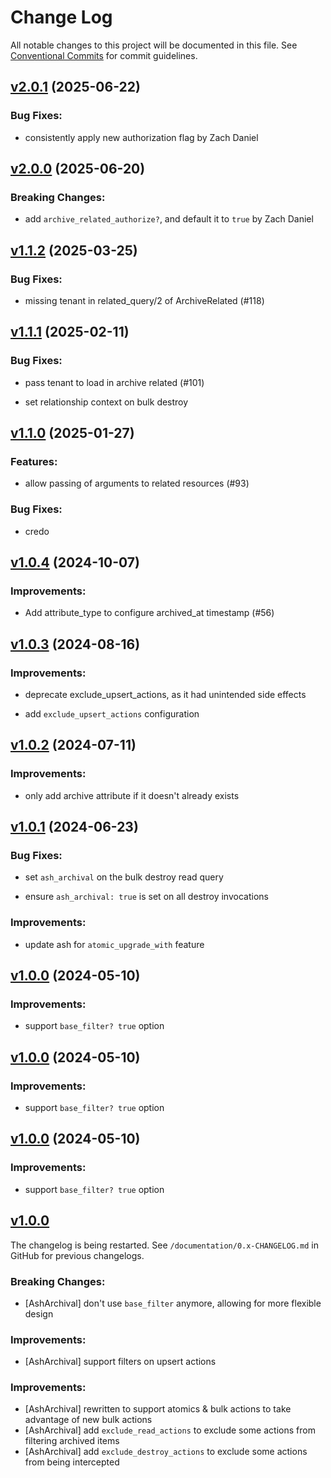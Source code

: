 # Change Log

All notable changes to this project will be documented in this file.
See [Conventional Commits](Https://conventionalcommits.org) for commit guidelines.

<!-- changelog -->

## [v2.0.1](https://github.com/ash-project/ash_archival/compare/v2.0.0...v2.0.1) (2025-06-22)




### Bug Fixes:

* consistently apply new authorization flag by Zach Daniel

## [v2.0.0](https://github.com/ash-project/ash_archival/compare/v1.1.2...v2.0.0) (2025-06-20)
### Breaking Changes:

* add `archive_related_authorize?`, and default it to `true` by Zach Daniel



## [v1.1.2](https://github.com/ash-project/ash_archival/compare/v1.1.1...v1.1.2) (2025-03-25)




### Bug Fixes:

* missing tenant in related_query/2 of ArchiveRelated (#118)

## [v1.1.1](https://github.com/ash-project/ash_archival/compare/v1.1.0...v1.1.1) (2025-02-11)




### Bug Fixes:

* pass tenant to load in archive related (#101)

* set relationship context on bulk destroy

## [v1.1.0](https://github.com/ash-project/ash_archival/compare/v1.0.4...v1.1.0) (2025-01-27)




### Features:

* allow passing of arguments to related resources (#93)

### Bug Fixes:

* credo

## [v1.0.4](https://github.com/ash-project/ash_archival/compare/v1.0.3...v1.0.4) (2024-10-07)




### Improvements:

* Add attribute_type to configure archived_at timestamp (#56)

## [v1.0.3](https://github.com/ash-project/ash_archival/compare/v1.0.2...v1.0.3) (2024-08-16)




### Improvements:

* deprecate exclude_upsert_actions, as it had unintended side effects

* add `exclude_upsert_actions` configuration

## [v1.0.2](https://github.com/ash-project/ash_archival/compare/v1.0.1...v1.0.2) (2024-07-11)




### Improvements:

* only add archive attribute if it doesn't already exists

## [v1.0.1](https://github.com/ash-project/ash_archival/compare/v1.0.0...v1.0.1) (2024-06-23)




### Bug Fixes:

* set `ash_archival` on the bulk destroy read query

* ensure `ash_archival: true` is set on all destroy invocations

### Improvements:

* update ash for `atomic_upgrade_with` feature

## [v1.0.0](https://github.com/ash-project/ash_archival/compare/v1.0.0...v1.0.0) (2024-05-10)




### Improvements:

* support `base_filter? true` option

## [v1.0.0](https://github.com/ash-project/ash_archival/compare/v1.0.0...v1.0.0) (2024-05-10)




### Improvements:

* support `base_filter? true` option

## [v1.0.0](https://github.com/ash-project/ash_archival/compare/v1.0.0-rc.1...v1.0.0) (2024-05-10)




### Improvements:

* support `base_filter? true` option

## [v1.0.0](https://github.com/ash-project/ash_archival/compare/v1.0.0-rc.0...v0.1.5)

The changelog is being restarted. See `/documentation/0.x-CHANGELOG.md` in GitHub for previous changelogs.

### Breaking Changes:

- [AshArchival] don't use `base_filter` anymore, allowing for more flexible design

### Improvements:

- [AshArchival] support filters on upsert actions

### Improvements:

- [AshArchival] rewritten to support atomics & bulk actions to take advantage of new bulk actions
- [AshArchival] add `exclude_read_actions` to exclude some actions from filtering archived items
- [AshArchival] add `exclude_destroy_actions` to exclude some actions from being intercepted
